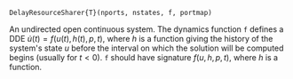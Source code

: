 ```
DelayResourceSharer{T}(nports, nstates, f, portmap)
```

An undirected open continuous system. The dynamics function `f` defines a DDE $\dot u(t) = f(u(t),h(t),p,t)$, where $h$ is a function giving the history of the system's state $u$ before the interval on which the solution will be computed begins (usually for $t < 0$). `f` should have signature $f(u,h,p,t)$, where $h$ is a function.
